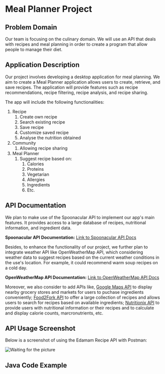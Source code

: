 # Meal Planner Project

## Problem Domain
Our team is focusing on the culinary domain. We will use an API that deals with recipes and meal planning in order to create a program that allow people to manage their diet.

## Application Description
Our project involves developing a desktop application for meal planning. We aim to create a Meal Planner application allows users to create, retrieve, and save recipes. The application will provide features such as recipe recommendations, recipe filtering, recipe analysis, and recipe sharing.

The app will include the following functionalities:

1. Recipe
    1. Create own recipe
    2. Search existing recipe
    3. Save recipe
    3. Customize saved recipe
    4. Analyse the nutrition obtained
2. Community
    1. Allowing recipe sharing
3. Meal Planner
    1. Suggest recipe based on:
        1. Calories
        2. Proteins
        3. Vegetarian
        4. Allergies
        5. Ingredients
        6. Etc.

## API Documentation
We plan to make use of the Spoonacular API to implement our app's main features. It provides access to a large database of recipes, nutritional information, and ingredient data.

**Spoonacular API Documentation:** [Link to Spoonacular API Docs](https://spoonacular.com/food-api/docs)

Besides, to enhance the functionality of our project, we further plan to integrate weather API like OpenWeatherMap API, which considering weather data to suggest recipes based on the current weather conditions in the use's location. For example, it could recommend warm soup recipes on a cold day.

**OpenWeatherMap API Documentation:** [Link to OpenWeatherMap API Docs](https://www.meteomatics.com/en/api/getting-started/i)

Moreover, we also consider to add APIs like, [Google Maps API](https://developers.google.com/maps/documentation/routes) to display nearby grocery stores and markets for users to puchase ingredients conveniently; [Food2Fork API](https://food2fork.ca/#Search-Recipes) to offer a large collection of recipes and allows users to search for recipes based on available ingredients; [Nutritionix API](https://docs.google.com/document/d/1_q-K-ObMTZvO0qUEAxROrN3bwMujwAN25sLHwJzliK0/edit?pli=1#heading=h.73n49tgew66c) to provide users with nutritional information or their recipes and to calculate and display calorie counts, marcronutrients, etc.


## API Usage Screenshot
Below is a screenshot of using the Edamam Recipe API with Postman:

![Waiting for the picture]()

## Java Code Example

